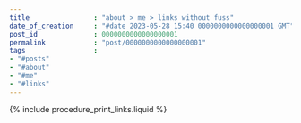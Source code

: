 ```yaml
---
title                : "about > me > links without fuss"
date_of_creation     : "#date 2023-05-28 15:40 0000000000000000001 GMT"
post_id              : 0000000000000000001
permalink            : "post/0000000000000000001"
tags                 : 
- "#posts"
- "#about"
- "#me"
- "#links"
---
```


{% include procedure_print_links.liquid %}